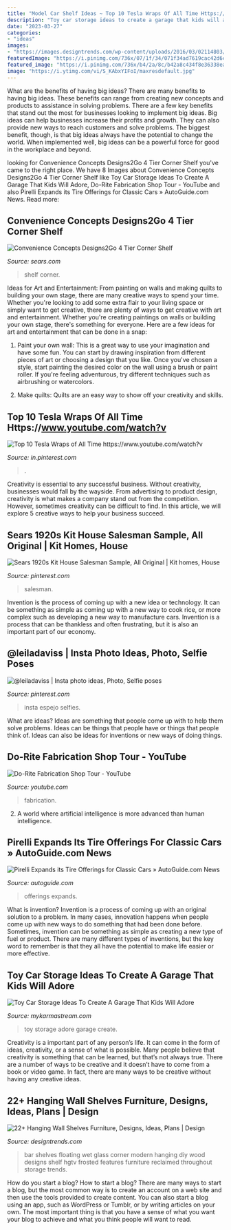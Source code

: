```yaml
---
title: "Model Car Shelf Ideas ~ Top 10 Tesla Wraps Of All Time Https://www.youtube.com/watch?v"
description: "Toy car storage ideas to create a garage that kids will adore"
date: "2023-03-27"
categories:
- "ideas"
images:
- "https://images.designtrends.com/wp-content/uploads/2016/03/02114803/Modern-Hanging-Corner-Shelves-.jpeg"
featuredImage: "https://i.pinimg.com/736x/07/1f/34/071f34ad7619cac42d6c4b57383b45bc.jpg"
featured_image: "https://i.pinimg.com/736x/b4/2a/8c/b42a8c434f8e36338ead6fe1be0f79e7.jpg"
image: "https://i.ytimg.com/vi/S_KAbxYIFoI/maxresdefault.jpg"
---
```



What are the benefits of having big ideas?
There are many benefits to having big ideas. These benefits can range from creating new concepts and products to assistance in solving problems. There are a few key benefits that stand out the most for businesses looking to implement big ideas. 
Big ideas can help businesses increase their profits and growth. They can also provide new ways to reach customers and solve problems. The biggest benefit, though, is that big ideas always have the potential to change the world. When implemented well, big ideas can be a powerful force for good in the workplace and beyond.

	

		
looking for Convenience Concepts Designs2Go 4 Tier Corner Shelf you've came to the right place. We have 8 Images about Convenience Concepts Designs2Go 4 Tier Corner Shelf like Toy Car Storage Ideas To Create A Garage That Kids Will Adore, Do-Rite Fabrication Shop Tour - YouTube and also Pirelli Expands its Tire Offerings for Classic Cars » AutoGuide.com News. Read more:
		
    
## Convenience Concepts Designs2Go 4 Tier Corner Shelf

<img loading=lazy src="https://c.shld.net/rpx/i/s/i/spin/10089516/prod_17629110212??hei=64&amp;wid=64&amp;qlt=50" onerror="this.onerror=null;this.src='https://tse2.mm.bing.net/th?id=OIP.nijim8se7jAhq76lOlybogHaL0&amp;pid=15.1';" alt="Convenience Concepts Designs2Go 4 Tier Corner Shelf">

_Source: sears.com_

>shelf corner. 

	

Ideas for Art and Entertainment: From painting on walls and making quilts to building your own stage, there are many creative ways to spend your time.
Whether you're looking to add some extra flair to your living space or simply want to get creative, there are plenty of ways to get creative with art and entertainment. Whether you're creating paintings on walls or building your own stage, there's something for everyone. Here are a few ideas for art and entertainment that can be done in a snap:
1. Paint your own wall: This is a great way to use your imagination and have some fun. You can start by drawing inspiration from different pieces of art or choosing a design that you like. Once you've chosen a style, start painting the desired color on the wall using a brush or paint roller. If you're feeling adventurous, try different techniques such as airbrushing or watercolors.

2. Make quilts: Quilts are an easy way to show off your creativity and skills.

    
## Top 10 Tesla Wraps Of All Time Https://www.youtube.com/watch?v

<img loading=lazy src="https://i.pinimg.com/736x/b4/2a/8c/b42a8c434f8e36338ead6fe1be0f79e7.jpg" onerror="this.onerror=null;this.src='https://tse3.mm.bing.net/th?id=OIP.e1SlIqEa5ovhrvVTRTebDQHaHa&amp;pid=15.1';" alt="Top 10 Tesla Wraps of All Time https://www.youtube.com/watch?v">

_Source: in.pinterest.com_

>. 

	

Creativity is essential to any successful business. Without creativity, businesses would fall by the wayside. From advertising to product design, creativity is what makes a company stand out from the competition. However, sometimes creativity can be difficult to find. In this article, we will explore 5 creative ways to help your business succeed.

    
## Sears 1920s Kit House Salesman Sample, All Original | Kit Homes, House

<img loading=lazy src="https://i.pinimg.com/736x/07/1f/34/071f34ad7619cac42d6c4b57383b45bc.jpg" onerror="this.onerror=null;this.src='https://tse3.mm.bing.net/th?id=OIP.4WhxIbJjjyO8P7o0Z1LlZQHaGU&amp;pid=15.1';" alt="Sears 1920s Kit House Salesman Sample, All Original | Kit homes, House">

_Source: pinterest.com_

>salesman. 

	

Invention is the process of coming up with a new idea or technology. It can be something as simple as coming up with a new way to cook rice, or more complex such as developing a new way to manufacture cars. Invention is a process that can be thankless and often frustrating, but it is also an important part of our economy.

    
## @leiladaviss | Insta Photo Ideas, Photo, Selfie Poses

<img loading=lazy src="https://i.pinimg.com/736x/b2/29/ee/b229ee29ce471176f975f5a2a1e58d78.jpg" onerror="this.onerror=null;this.src='https://tse1.mm.bing.net/th?id=OIP.CIx5oNSm5GNei7dIQB3YQQHaNK&amp;pid=15.1';" alt="@leiladaviss | Insta photo ideas, Photo, Selfie poses">

_Source: pinterest.com_

>insta espejo selfies. 

	

What are ideas?
Ideas are something that people come up with to help them solve problems. Ideas can be things that people have or things that people think of. Ideas can also be ideas for inventions or new ways of doing things.

    
## Do-Rite Fabrication Shop Tour - YouTube

<img loading=lazy src="https://i.ytimg.com/vi/S_KAbxYIFoI/maxresdefault.jpg" onerror="this.onerror=null;this.src='https://tse3.mm.bing.net/th?id=OIP.SrcPZq12AZIiM-5eL-PIPAHaEK&amp;pid=15.1';" alt="Do-Rite Fabrication Shop Tour - YouTube">

_Source: youtube.com_

>fabrication. 

	

2. A world where artificial intelligence is more advanced than human intelligence. 

    
## Pirelli Expands Its Tire Offerings For Classic Cars » AutoGuide.com News

<img loading=lazy src="https://www.autoguide.com/blog/wp-content/gallery/pirelli-collezione-tires/pirelli-collezione-tires-for-classic-cars-14.jpg" onerror="this.onerror=null;this.src='https://tse3.mm.bing.net/th?id=OIP.CSdRDPFS3yfLz8OwkeaoIwHaLH&amp;pid=15.1';" alt="Pirelli Expands its Tire Offerings for Classic Cars » AutoGuide.com News">

_Source: autoguide.com_

>offerings expands. 

	

What is invention?
Invention is a process of coming up with an original solution to a problem. In many cases, innovation happens when people come up with new ways to do something that had been done before. Sometimes, invention can be something as simple as creating a new type of fuel or product. There are many different types of inventions, but the key word to remember is that they all have the potential to make life easier or more effective.

    
## Toy Car Storage Ideas To Create A Garage That Kids Will Adore

<img loading=lazy src="http://mykarmastream.com/wp-content/uploads/2018/02/toy-car-storage-11-.jpg" onerror="this.onerror=null;this.src='https://tse1.mm.bing.net/th?id=OIP.C8jHUrACzw9u25ueivmjtQHaKa&amp;pid=15.1';" alt="Toy Car Storage Ideas To Create A Garage That Kids Will Adore">

_Source: mykarmastream.com_

>toy storage adore garage create. 

	

Creativity is a important part of any person’s life. It can come in the form of ideas, creativity, or a sense of what is possible. Many people believe that creativity is something that can be learned, but that’s not always true. There are a number of ways to be creative and it doesn’t have to come from a book or video game. In fact, there are many ways to be creative without having any creative ideas.

    
## 22+ Hanging Wall Shelves Furniture, Designs, Ideas, Plans | Design

<img loading=lazy src="https://images.designtrends.com/wp-content/uploads/2016/03/02114803/Modern-Hanging-Corner-Shelves-.jpeg" onerror="this.onerror=null;this.src='https://tse3.mm.bing.net/th?id=OIP.zMJMltLL08qrpk6uyDEU-wHaLH&amp;pid=15.1';" alt="22+ Hanging Wall Shelves Furniture, Designs, Ideas, Plans | Design">

_Source: designtrends.com_

>bar shelves floating wet glass corner modern hanging diy wood designs shelf hgtv frosted features furniture reclaimed throughout storage trends. 

	

How do you start a blog?
How to start a blog? There are many ways to start a blog, but the most common way is to create an account on a web site and then use the tools provided to create content. You can also start a blog using an app, such as WordPress or Tumblr, or by writing articles on your own. The most important thing is that you have a sense of what you want your blog to achieve and what you think people will want to read.

